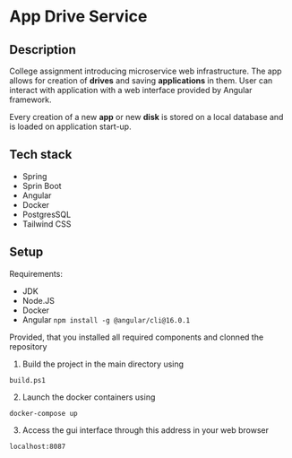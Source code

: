# App Drive Service

## Description
College assignment introducing microservice web infrastructure. The app allows for creation of **drives** and saving **applications** in them.
User can interact with application with a web interface provided by Angular framework.

Every creation of a new **app** or new **disk** is stored on a local database and is loaded on application start-up.
## Tech stack
- Spring
- Sprin Boot
- Angular
- Docker
- PostgresSQL
- Tailwind CSS

## Setup
Requirements:
- JDK
- Node.JS
- Docker
- Angular `npm install -g @angular/cli@16.0.1`

Provided, that you installed all required components and clonned the repository
1. Build the project in the main directory using
```
build.ps1
```
2. Launch the docker containers using
```
docker-compose up
```
3. Access the gui interface through this address in your web browser
```
localhost:8087
```
